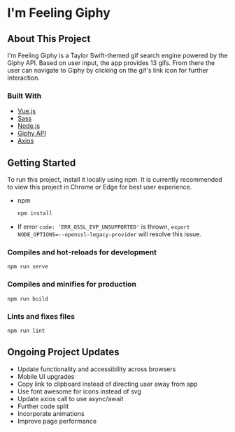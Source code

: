 # I'm Feeling Giphy

## About This Project
I'm Feeling Giphy is a Taylor Swift-themed gif search engine powered by the Giphy API. Based on user input, the app provides 13 gifs. From there the user can navigate to Giphy by clicking on the gif's link icon for further interaction.

### Built With
* [Vue.js](https://vuejs.org/) 
* [Sass](https://sass-lang.com/) 
* [Node.js](https://nodejs.org/en/) 
* [Giphy API](https://developers.giphy.com/) 
* [Axios](https://axios-http.com/docs/intro)

## Getting Started
To run this project, install it locally using npm.
It is currently recommended to view this project in Chrome or Edge for best user experience.

* npm
  ```sh
  npm install 
  ```

* If error `code: 'ERR_OSSL_EVP_UNSUPPORTED'` is thrown, `export NODE_OPTIONS=--openssl-legacy-provider` will resolve this issue.

### Compiles and hot-reloads for development
```
npm run serve
```

### Compiles and minifies for production
```
npm run build
```

### Lints and fixes files
```
npm run lint
```

## Ongoing Project Updates
* Update functionality and accessibility across browsers
* Mobile UI upgrades
* Copy link to clipboard instead of directing user away from app
* Use font awesome for icons instead of svg
* Update axios call to use async/await 
* Further code split 
* Incorporate animations
* Improve page performance


